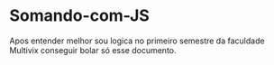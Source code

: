 # Somando-com-JS
Apos entender melhor sou logica no primeiro semestre da faculdade Multivix conseguir bolar só esse documento.
